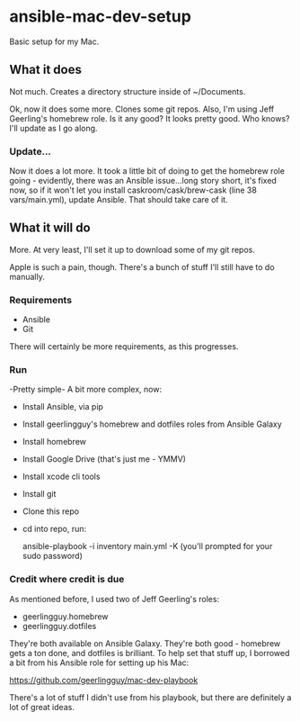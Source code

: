 # ansible-mac-dev-setup
Basic setup for my Mac.

## What it does
Not much. Creates a directory structure inside of ~/Documents.

Ok, now it does some more. Clones some git repos. Also, I'm using Jeff Geerling's homebrew role. Is it any good? It 
looks pretty good. Who knows? I'll update as I go along.

### Update...
Now it does a lot more. It took a little bit of doing to get the homebrew role going - evidently, there was an Ansible 
issue...long story short, it's fixed now, so if it won't let you install caskroom/cask/brew-cask 
(line 38 vars/main.yml), update Ansible. That should take care of it.

## What it will do
More. At very least, I'll set it up to download some of my git repos.

Apple is such a pain, though. There's a bunch of stuff I'll still have to do
manually.

### Requirements
- Ansible
- Git

There will certainly be more requirements, as this progresses.

### Run
-Pretty simple- A bit more complex, now:

- Install Ansible, via pip
- Install geerlingguy's homebrew and dotfiles roles from Ansible Galaxy
- Install homebrew
- Install Google Drive (that's just me - YMMV)
- Install xcode cli tools
- Install git
- Clone this repo
- cd into repo, run:

    ansible-playbook -i inventory main.yml -K (you'll prompted for your sudo password)
    
### Credit where credit is due
As mentioned before, I used two of Jeff Geerling's roles:
- geerlingguy.homebrew
- geerlingguy.dotfiles

They're both available on Ansible Galaxy. They're both good - homebrew gets a ton done, and dotfiles is brilliant.
To help set that stuff up, I borrowed a bit from his Ansible role for setting up his Mac:

https://github.com/geerlingguy/mac-dev-playbook

There's a lot of stuff I didn't use from his playbook, but there are definitely a lot of great ideas.

